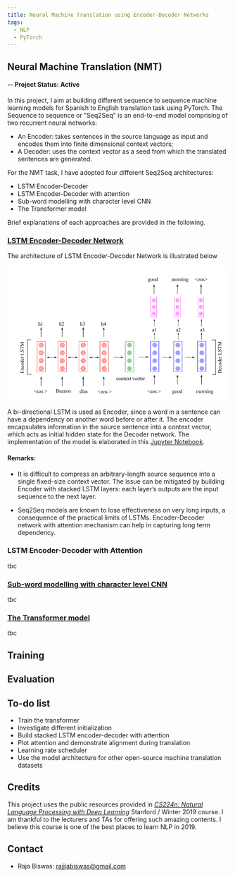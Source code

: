 ```yaml
---
title: Neural Machine Translation using Encoder-Decoder Networks
tags:
  - NLP
  - PyTorch
---
```



## Neural Machine Translation (NMT) 
#### -- Project Status: Active

In this project, I aim at building different sequence to sequence machine learning models for Spanish to English translation task using PyTorch. The Sequence to sequence or "Seq2Seq"  is an end-to-end model comprising of two recurrent neural networks:
* An Encoder: takes sentences in the source language as input and encodes them into finite dimensional context vectors;
* A Decoder: uses the context vector as a seed from which the translated sentences are generated.    

For the NMT task, I have adopted four different Seq2Seq architectures:
* LSTM Encoder-Decoder 
* LSTM Encoder-Decoder with attention
* Sub-word modelling with character level CNN
* The Transformer model

Brief explanations of each approaches are provided in the following.



### [LSTM Encoder-Decoder Network](https://github.com/rbiswasfc/Machine-Translation/blob/master/Vanilla-LSTM/LSTM-Encoder-Decoder-Vanilla.ipynb)
The architecture of LSTM Encoder-Decoder Network is illustrated below

![*The basic LSTM Encoder-Decoder Network.*](https://github.com/rbiswasfc/Machine-Translation/blob/master/images/Vanilla_LSTM.PNG)

A bi-directional LSTM is used as Encoder, since  a word in a sentence can have a dependency on another word before or after it. 
The encoder encapsulates information in the source sentence into a context vector, which acts as initial hidden state for the Decoder network.
The implementation of the model is elaborated in this [Jupyter Notebook](https://github.com/rbiswasfc/Machine-Translation/blob/master/Vanilla-LSTM/LSTM-Encoder-Decoder-Vanilla.ipynb).

#### Remarks:  
* It is difficult to compress an arbitrary-length source sequence into
a single fixed-size context vector. The issue can be mitigated by building Encoder with stacked LSTM layers: each layer’s outputs are the input sequence to
the next layer. 

* Seq2Seq models are known to lose effectiveness on very long inputs, a consequence of the practical limits of
LSTMs. Encoder-Decoder network with attention mechanism can help in capturing long term dependency.


### LSTM Encoder-Decoder with Attention
tbc

### [Sub-word modelling with character level CNN](https://github.com/rbiswasfc/Machine-Translation/blob/master/sub-word/Machine-Translation-Char-Based.ipynb)
tbc

### [The Transformer model](https://github.com/rbiswasfc/Machine-Translation/blob/master/the-transformer/TheTransformer.ipynb)
tbc

## Training

## Evaluation

## To-do list
* Train the transformer
* Investigate different initialization
* Build stacked LSTM encoder-decoder with attention
* Plot attention and demonstrate alignment during translation
* Learning rate scheduler
* Use the model architecture for other open-source machine translation datasets

## Credits
This project uses the public resources provided in [*CS224n: Natural Language Processing with Deep Learning*](http://web.stanford.edu/class/cs224n/) Stanford / Winter 2019 course. I am thankful to the lecturers and TAs for offering such amazing contents. I believe this course is one of the best places to learn NLP in 2019.

## Contact
* Raja Biswas: rajjjabiswas@gmail.com